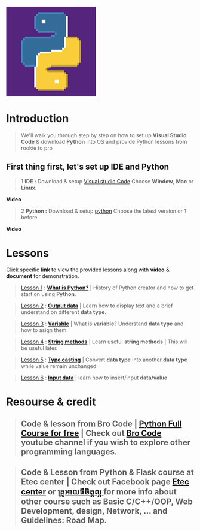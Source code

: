 ![Python logo GIFs](docs/gifs_readme/Python-logo-gifs.gif)

# **Introduction**

> We'll walk you through step by step on how to set up **Visual Studio Code** & download **Python** into OS and provide Python lessons from rookie to pro

## First thing first, let's set up **IDE** and **Python**
> 1 **IDE :** Download & setup [Visual studio Code](https://code.visualstudio.com/Download) Choose **Window**, **Mac** or **Linux**.

**Video**

> 2 **Python :** Download & setup [python](https://www.python.org/downloads/) Choose the latest version or 1 before

**Video**

# Lessons

Click specific **link** to view the provided lessons along with **video** & **document** for demonstration.

> [Lesson 1](Lessons/lesson_1.md) : [**What is Python?**](Lessons/lesson_1.md) | History of Python creator and how to get start on using **Python**.

> [Lesson 2](Lessons/lesson_2.md) : [**Output data**](Lessons/lesson_2.md) | Learn how to display text and a brief understand on different **data type**.

> [Lesson 3](Lessons/lesson_3.md) : [**Variable**](Lessons/lesson_3.md) | What is **variable**? Understand **data type** and how to asign them.

> [Lesson 4](Lessons/lesson_4.md) : [**String methods**](Lessons/lesson_4.md) | Learn useful **string methods** | This will be useful later.

> [Lesson 5]() : [**Type casting**]() | Convert **data type** into another **data type** while value remain unchanged.

> [Lesson 6]() : [**Input data**]() | learn how to insert/input **data/value**

# Resourse & credit

> ## Code & lesson from **Bro Code** | [**Python Full Course for free**](https://www.youtube.com/watch?v=XKHEtdqhLK8&t=4053s) | Check out [Bro Code](https://www.youtube.com/@BroCodez) youtube channel if you wish to explore other programming languages.

> ## Code & Lesson from Python & Flask course at **Etec center** | Check out Facebook page [Etec center](https://www.facebook.com/etectrainingcenter) or [គ្រូអាយធីចិត្តល្អ ](https://www.facebook.com/kroitfan) for more info about other course such as **Basic C/C++/OOP**, **Web Development**, **design**, **Network**, ... and Guidelines: Road Map.

